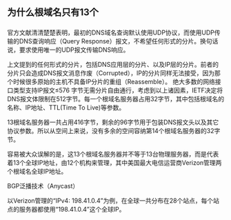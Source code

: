 ## 为什么根域名只有13个
### 
官方文献清清楚楚表明，最初的DNS域名查询默认使用UDP协议，而使用UDP传输的DNS查询响应（Query Response）报文，不希望任何形式的分片。换句话说，要求使用唯一的UDP报文传输DNS响应。

上文提到的任何形式的分片，包括DNS应用层的分片、以及IP层的分片。前者的分片只会造成DNS报文消息作废（Corrupted），IP的分片同样无法接受，因为那个时候很多原始的主机不具备IP分片的重组（Reassemble）。
绝大多数的网络接口类型支持IP报文≤576 字节无需分片自由通行，考虑到以上诸因素，IETF决定将DNS报文体限制在512字节。每一个根域名服务器占用32字节，其中包括根域名的名称、IP地址、TTL(Time To Live)等参数。

13根域名服务器一共占用416字节，剩余的96字节用于包装DNS报文头以及其它协议参数。所以从空间上来说，没有多余的空间容纳第14个根域名服务器的32字节。

容易被大众误解的是，这13个根域名服务器并不等于13台物理服务器，而是代表着13个全球IP地址，由12个机构来管理，其中美国最大电信运营商Verizon管理两个根域名全球IP地址。

BGP泛播技术（Anycast）

以Verizon管理的“IPv4: 198.41.0.4”为例，在全球一共分布在28个站点，每个站点的服务器都使用“198.41.0.4”这个全球IP。